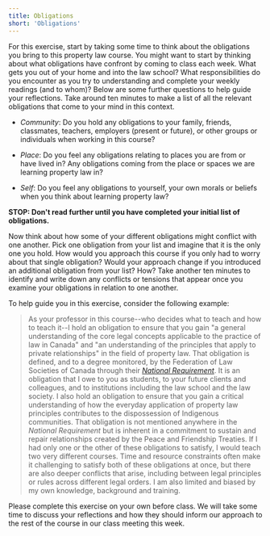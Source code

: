 ```yaml
---
title: Obligations
short: 'Obligations'
---
```


For this exercise, start by taking some time to think about the obligations you bring to this property law course. You might want to start by thinking about what obligations have confront by coming to class each week. What gets you out of your home and into the law school? What responsibilities do you encounter as you try to understanding and complete your weekly readings (and to whom)? Below are some further questions to help guide your reflections. Take around ten minutes to make a list of all the relevant obligations that come to your mind in this context. 

- *Community*: Do you hold any obligations to your family, friends, classmates, teachers, employers (present or future), or other groups or individuals when working in this course? 

- *Place*: Do you feel any obligations relating to places you are from or have lived in? Any obligations coming from the place or spaces we are learning property law in?

- *Self*: Do you feel any obligations to yourself, your own morals or beliefs when you think about learning property law? 

**STOP: Don't read further until you have completed your initial list of obligations.**

Now think about how some of your different obligations might conflict with one another. Pick one obligation from your list and imagine that it is the only one you hold. How would you approach this course if you only had to worry about that single obligation? Would your approach change if you introduced an additional obligation from your list? How? Take another ten minutes to identify and write down any conflicts or tensions that appear once you examine your obligations in relation to one another. 

To help guide you in this exercise, consider the following example: 

> As your professor in this course--who decides what to teach and how to teach it--I hold an obligation to ensure that you gain "a general understanding of the core legal concepts applicable to the practice of law in Canada" and "an understanding of the principles that apply to private relationships" in the field of property law. That obligation is defined, and to a degree monitored, by the Federation of Law Societies of Canada through their *[National Requirement](https://flsc.ca/wp-content/uploads/2018/01/National-Requirement-Jan-2018-FIN.pdf)*. It is an obligation that I owe to you as students, to your future clients and colleagues, and to institutions including the law school and the law society. I also hold an obligation to ensure that you gain a critical understanding of how the everyday application of property law principles contributes to the dispossession of Indigenous communities. That obligation is not mentioned anywhere in the *National Requirement* but is inherent in a commitment to sustain and repair relationships created by the Peace and Friendship Treaties. If I had only one or the other of these obligations to satisfy, I would teach two very different courses. Time and resource constraints often make it challenging to satisfy both of these obligations at once, but there are also deeper conflicts that arise, including between legal principles or rules across different legal orders. I am also limited and biased by my own knowledge, background and training. 

Please complete this exercise on your own before class. We will take some time to discuss your reflections and how they should inform our approach to the rest of the course in our class meeting this week.